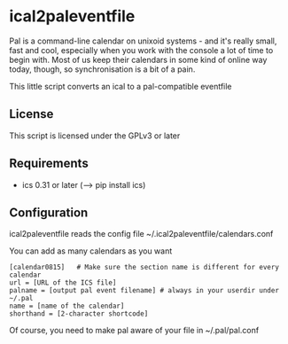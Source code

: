 # ical2paleventfile

Pal is a command-line calendar on unixoid systems - and it's really small, fast and cool, especially when you work with the console a lot of time to begin with. Most of us keep their calendars in some kind of online way today, though, so synchronisation is a bit of a pain. 

This little script converts an ical to a pal-compatible eventfile

## License

This script is licensed under the GPLv3 or later

## Requirements

* ics 0.31 or later (--> pip install ics)

## Configuration

ical2paleventfile reads the config file ~/.ical2paleventfile/calendars.conf

You can add as many calendars as you want

    [calendar0815]   # Make sure the section name is different for every calendar
    url = [URL of the ICS file]
    palname = [output pal event filename] # always in your userdir under ~/.pal
    name = [name of the calendar]
    shorthand = [2-character shortcode]

Of course, you need to make pal aware of your file in ~/.pal/pal.conf
